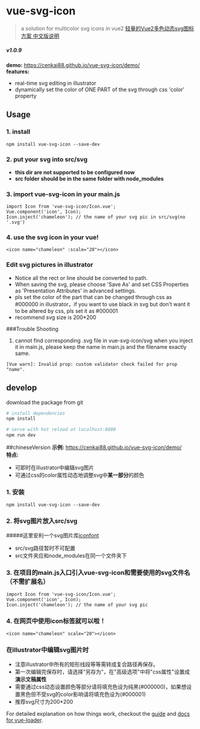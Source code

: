 # vue-svg-icon  
> a solution for multicolor svg icons in vue2
> [轻量的Vue2多色动态svg图标方案 中文版说明](#chineseversion)

##### v1.0.9
**demo:** https://cenkai88.github.io/vue-svg-icon/demo/  
**features:** 
- real-time svg editing in illustrator  
- dynamically set the color of ONE PART of the svg through css 'color' property  

## Usage
### 1. install
```
npm install vue-svg-icon --save-dev
```
### 2. put your svg into src/svg
- **this dir are not supported to be configured now**  
- **src folder should be in the same folder with node_modules**

### 3. import vue-svg-icon in your main.js
```
import Icon from 'vue-svg-icon/Icon.vue';
Vue.component('icon', Icon);  
Icon.inject('chameleon'); // the name of your svg pic in src/svg(no '.svg')
```
### 4. use the svg icon in your vue!
```
<icon name="chameleon" :scale="20"></icon>
```

### Edit svg pictures in illustrator
- Notice all the rect or line should be converted to path.   
- When saving the svg, please choose 'Save As' and set CSS Properties as 'Presentation Attributes' in advanced settings.
- pls set the color of the part that can be changed through css as #000000 in illustrator，if you want to use black in svg but don't want it to be altered by css, pls set it as #000001
- recommend svg size is 200*200

###Trouble Shooting
1. cannot find corresponding .svg file in vue-svg-icon/svg when you inject it in main.js, please keep the name in main.js and the filename exactly same.
```
[Vue warn]: Invalid prop: custom validator check failed for prop "name". 
```

## develop
download the package from git
``` bash
# install dependencies
npm install

# serve with hot reload at localhost:8080
npm run dev
```

##chineseVersion
**示例:** https://cenkai88.github.io/vue-svg-icon/demo/  
**特点:** 
- 可即时在illustrator中编辑svg图片
- 可通过css的color属性动态地调整svg中**某一部分**的颜色

### 1. 安装
```
npm install vue-svg-icon --save-dev
```

### 2. 将svg图片放入src/svg
#####这里安利一个svg图片库[iconfont](http://www.iconfont.cn/plus)
- src/svg路径暂时不可配置
- src文件夹应和node_modules在同一个文件夹下

### 3. 在项目的main.js入口引入vue-svg-icon和需要使用的svg文件名（不需扩展名）
```
import Icon from 'vue-svg-icon/Icon.vue';
Vue.component('icon', Icon);  
Icon.inject('chameleon'); // the name of your svg pic
```
### 4. 在网页中使用icon标签就可以啦！
```
<icon name="chameleon" scale="20"></icon>
```

### 在illustrator中编辑svg图片时
- 注意illustrator中所有的矩形线段等等需转成复合路径再保存。  
- 第一次编辑完保存时，请选择"另存为"，在"高级选项"中将"css属性"设置成**演示文稿属性**  
- 需要通过css动态设置颜色等部分请将填充色设为纯黑(#000000)，如果想设置黑色但不受svg的color影响请将填充色设为(#000001)
- 推荐svg尺寸为200*200

For detailed explanation on how things work, checkout the [guide](http://vuejs-templates.github.io/webpack/) and [docs for vue-loader](http://vuejs.github.io/vue-loader).
